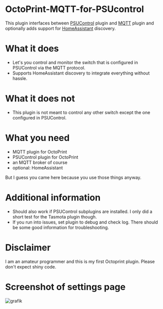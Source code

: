 # OctoPrint-MQTT-for-PSUcontrol
This plugin interfaces between [PSUControl](https://github.com/kantlivelong/OctoPrint-PSUControl) plugin and [MQTT](https://github.com/OctoPrint/OctoPrint-MQTT) plugin and optionally adds support for [HomeAssistant](https://www.home-assistant.io) discovery. 

# What it does
- Let's you control and monitor the switch that is configured in PSUControl via the MQTT protocol.
- Supports HomeAssistant discovery to integrate everything without hassle.

# What it does not
- This plugin is not meant to control any other switch except the one configured in PSUControl.

# What you need
 - MQTT plugin for OctoPrint
 - PSUControl plugin for OctoPrint
 - an MQTT broker of course
 - optional: HomeAssistant

But I guess you came here because you use those things anyway.


# Additional information
- Should also work if PSUControl subplugins are installed. I only did a short test for the Tasmota plugin though.
- If you run into issues, set plugin to debug and check log. There should be some good information for troubleshooting.
# Disclaimer
I am an amateur programmer and this is my first Octoprint plugin. Please don't expect shiny code.

# Screenshot of settings page
![grafik](https://user-images.githubusercontent.com/57231822/117370982-79325a00-aec7-11eb-8ca0-77d961bb5c7c.png)
